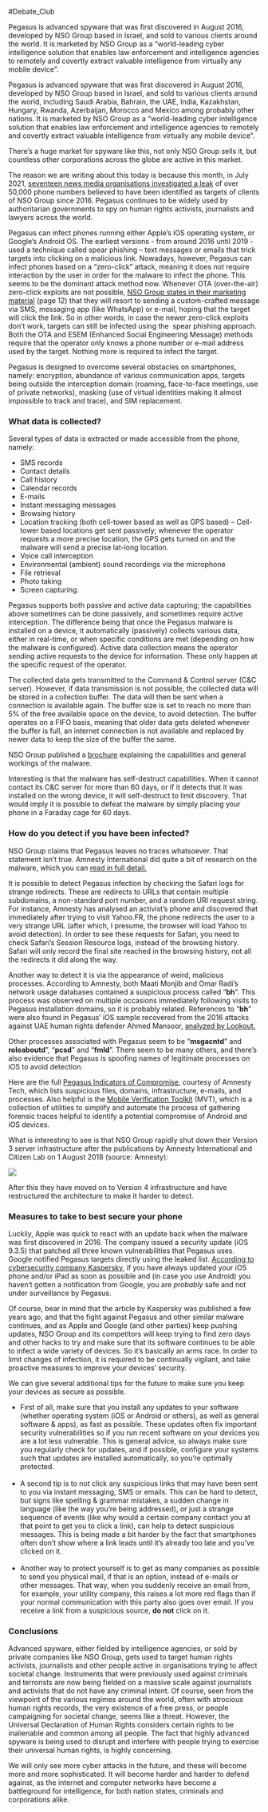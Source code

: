 #Debate_Club

Pegasus is advanced spyware that was first discovered in August 2016, developed by NSO Group based in Israel, and sold to various clients around the world. It is marketed by NSO Group as a “world-leading cyber intelligence solution that enables law enforcement and intelligence agencies to remotely and covertly extract valuable intelligence from virtually any mobile device”.

Pegasus is advanced spyware that was first discovered in August 2016, developed by NSO Group based in Israel, and sold to various clients around the world, including Saudi Arabia, Bahrain, the UAE, India, Kazakhstan, Hungary, Rwanda, Azerbaijan, Morocco and Mexico among probably other nations. It is marketed by NSO Group as a “world-leading cyber intelligence solution that enables law enforcement and intelligence agencies to remotely and covertly extract valuable intelligence from virtually any mobile device”.

There’s a huge market for spyware like this, not only NSO Group sells it, but countless other corporations across the globe are active in this market.

The reason we are writing about this today is because this month, in July 2021, [seventeen news media organisations investigated a leak](https://www.theguardian.com/world/2021/jul/18/revealed-leak-uncovers-global-abuse-of-cyber-surveillance-weapon-nso-group-pegasus) of over 50,000 phone numbers believed to have been identified as targets of clients of NSO Group since 2016. Pegasus continues to be widely used by authoritarian governments to spy on human rights activists, journalists and lawyers across the world.

Pegasus can infect phones running either Apple’s iOS operating system, or Google’s Android OS. The earliest versions - from around 2016 until 2019 - used a technique called spear phishing – text messages or emails that trick targets into clicking on a malicious link. Nowadays, however, Pegasus can infect phones based on a “zero-click” attack, meaning it does not require interaction by the user in order for the malware to infect the phone. This seems to be the dominant attack method now. Whenever OTA (over-the-air) zero-click exploits are not possible, [NSO Group states in their marketing materia](https://s3.documentcloud.org/documents/4599753/NSO-Pegasus.pdf)[l](https://s3.documentcloud.org/documents/4599753/NSO-Pegasus.pdf) (page 12) that they will resort to sending a custom-crafted message via SMS, messaging app (like WhatsApp) or e-mail, hoping that the target will click the link. So in other words, in case the newer zero-click exploits don’t work, targets can still be infected using the  spear phishing approach. Both the OTA and ESEM (Enhanced Social Engineering Message) methods require that the operator only knows a phone number or e-mail address used by the target. Nothing more is required to infect the target.

Pegasus is designed to overcome several obstacles on smartphones, namely: encryption, abundance of various communication apps, targets being outside the interception domain (roaming, face-to-face meetings, use of private networks), masking (use of virtual identities making it almost impossible to track and trace), and SIM replacement.

### What data is collected?

Several types of data is extracted or made accessible from the phone, namely:

-   SMS records
-   Contact details
-   Call history
-   Calendar records
-   E-mails
-   Instant messaging messages    
-   Browsing history
-   Location tracking (both cell-tower based as well as GPS based) – Cell-tower based locations get sent passively; whenever the operator requests a more precise location, the GPS gets turned on and the malware will send a precise lat-long location.
-   Voice call interception
-   Environmental (ambient) sound recordings via the microphone
-   File retrieval
-   Photo taking
-   Screen capturing.

Pegasus supports both passive and active data capturing; the capabilities above sometimes can be done passively, and sometimes require active interception. The difference being that once the Pegasus malware is installed on a device, it automatically (passively) collects various data, either in real-time, or when specific conditions are met (depending on how the malware is configured). Active data collection means the operator sending active requests to the device for information. These only happen at the specific request of the operator.

The collected data gets transmitted to the Command & Control server (C&C server). However, if data transmission is not possible, the collected data will be stored in a collection buffer. The data will then be sent when a connection is available again. The buffer size is set to reach no more than 5% of the free available space on the device, to avoid detection. The buffer operates on a FIFO basis, meaning that older data gets deleted whenever the buffer is full, an internet connection is not available and replaced by newer data to keep the size of the buffer the same.

NSO Group published a [brochure](https://s3.documentcloud.org/documents/4599753/NSO-Pegasus.pdf) explaining the capabilities and general workings of the malware.

Interesting is that the malware has self-destruct capabilities. When it cannot contact its C&C server for more than 60 days, or if it detects that it was installed on the wrong device, it will self-destruct to limit discovery. That would imply it is possible to defeat the malware by simply placing your phone in a Faraday cage for 60 days.

### How do you detect if you have been infected?

NSO Group claims that Pegasus leaves no traces whatsoever. That statement isn’t true. Amnesty International did quite a bit of research on the malware, which you can [read in full detail.](https://www.amnesty.org/en/latest/research/2021/07/forensic-methodology-report-how-to-catch-nso-groups-pegasus/)

It is possible to detect Pegasus infection by checking the Safari logs for strange redirects. These are redirects to URLs that contain multiple subdomains, a non-standard port number, and a random URI request string. For instance, Amnesty has analysed an activist’s phone and discovered that immediately after trying to visit Yahoo.FR, the phone redirects the user to a very strange URL (after which, I presume, the browser will load Yahoo to avoid detection). In order to see these requests for Safari, you need to check Safari’s Session Resource logs, instead of the browsing history. Safari will only record the final site reached in the browsing history, not all the redirects it did along the way.

Another way to detect it is via the appearance of weird, malicious processes. According to Amnesty, both Maati Monjib and Omar Radi’s network usage databases contained a suspicious process called “**bh**”. This process was observed on multiple occasions immediately following visits to Pegasus installation domains, so it is probably related. References to “**bh**” were also found in Pegasus’ iOS sample recovered from the 2016 attacks against UAE human rights defender Ahmed Mansoor, [analyzed by Lookout.](https://info.lookout.com/rs/051-ESQ-475/images/lookout-pegasus-technical-analysis.pdf)

Other processes associated with Pegasus seem to be “**msgacntd**” and **roleaboutd**”, “**pcsd**” and “**fmld**”. There seem to be many others, and there’s also evidence that Pegasus is spoofing names of legitimate processes on iOS to avoid detection.

Here are the full [Pegasus Indicators of Compromise](https://github.com/AmnestyTech/investigations/tree/master/2021-07-18_nso), courtesy of Amnesty Tech, which lists suspicious files, domains, infrastructure, e-mails, and processes. Also helpful is the [Mobile Verification Toolkit](https://github.com/mvt-project/mvt) (MVT), which is a collection of utilities to simplify and automate the process of gathering forensic traces helpful to identify a potential compromise of Android and iOS devices.

What is interesting to see is that NSO Group rapidly shut down their Version 3 server infrastructure after the publications by Amnesty International and Citizen Lab on 1 August 2018 (source: Amnesty):

![](https://lh5.googleusercontent.com/-9an96nepl2bpGMU0d9CPM3rfDjhDgUnRFhuw9zvevmAWhYdnp6Tb3IORT2xL49fQStFTJvCXjdt_jVdA2piYvKoOaTTcYodfC9M2eBkrOmkStmNUIF9vLH0paB8sSReYcFQZOCW)

After this they have moved on to Version 4 infrastructure and have restructured the architecture to make it harder to detect.

### Measures to take to best secure your phone

Luckily, Apple was quick to react with an update back when the malware was first discovered in 2016. The company issued a security update (iOS 9.3.5) that patched all three known vulnerabilities that Pegasus uses. Google notified Pegasus targets directly using the leaked list. [According to cybersecurity company Kaspersky](https://www.kaspersky.com/blog/pegasus-spyware/14604/), if you have always updated your iOS phone and/or iPad as soon as possible and (in case you use Android) you haven’t gotten a notification from Google, you are _probably_ safe and not under surveillance by Pegasus.

Of course, bear in mind that the article by Kaspersky was published a few years ago, and that the fight against Pegasus and other similar malware continues, and as Apple and Google (and other parties) keep pushing updates, NSO Group and its competitors will keep trying to find zero days and other hacks to try and make sure that its software continues to be able to infect a wide variety of devices. So it’s basically an arms race. In order to limit changes of infection, it is required to be continually vigilant, and take proactive measures to improve your devices’ security.

We can give several additional tips for the future to make sure you keep your devices as secure as possible.

-   First of all, make sure that you install any updates to your software (whether operating system (iOS or Android or others), as well as general software & apps), as fast as possible. These updates often fix important security vulnerabilities so if you run recent software on your devices you are a lot less vulnerable. This is general advice, so always make sure you regularly check for updates, and if possible, configure your systems such that updates are installed automatically, so you’re optimally protected.  
       
-   A second tip is to not click any suspicious links that may have been sent to you via instant messaging, SMS or emails. This can be hard to detect, but signs like spelling & grammar mistakes, a sudden change in language (like the way you’re being addressed), or just a strange sequence of events (like why would a certain company contact you at that point to get you to click a link), can help to detect suspicious messages. This is being made a bit harder by the fact that smartphones often don’t show where a link leads until it’s already too late and you’ve clicked on it.  
     
-   Another way to protect yourself is to get as many companies as possible to send you physical mail, if that is an option, instead of e-mails or other messages. That way, when you suddenly receive an email from, for example, your utility company, this raises a lot more red flags than if your normal communication with this party also goes over email. If you receive a link from a suspicious source, **do not** click on it.

### Conclusions

Advanced spyware, either fielded by intelligence agencies, or sold by private companies like NSO Group, gets used to target human rights activists, journalists and other people active in organisations trying to affect societal change. Instruments that were previously used against criminals and terrorists are now being fielded on a massive scale against journalists and activists that do not have any criminal intent. Of course, seen from the viewpoint of the various regimes around the world, often with atrocious human rights records, the very existence of a free press, or people campaigning for societal change, seems like a threat. However, the Universal Declaration of Human Rights considers certain rights to be inalienable and common among all people. The fact that highly advanced spyware is being used to disrupt and interfere with people trying to exercise their universal human rights, is highly concerning.

We will only see more cyber attacks in the future, and these will become more and more sophisticated. It will become harder and harder to defend against, as the internet and computer networks have become a battleground for intelligence, for both nation states, criminals and corporations alike.